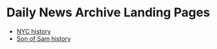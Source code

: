 # Daily News Archive Landing Pages
* [NYC history](http://interactive.nydailynews.com/project/archive/amazing-history-nyc/)
* [Son of Sam history](http://interactive.nydailynews.com/project/archive/son-of-sam/)
